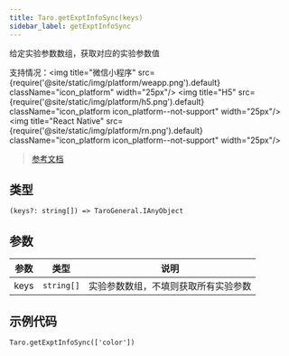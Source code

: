 ```yaml
---
title: Taro.getExptInfoSync(keys)
sidebar_label: getExptInfoSync
---
```


给定实验参数数组，获取对应的实验参数值

支持情况：<img title="微信小程序" src={require('@site/static/img/platform/weapp.png').default} className="icon_platform" width="25px"/> <img title="H5" src={require('@site/static/img/platform/h5.png').default} className="icon_platform icon_platform--not-support" width="25px"/> <img title="React Native" src={require('@site/static/img/platform/rn.png').default} className="icon_platform icon_platform--not-support" width="25px"/>

> [参考文档](https://developers.weixin.qq.com/miniprogram/dev/api/data-analysis/wx.getExptInfoSync.html)

## 类型

```tsx
(keys?: string[]) => TaroGeneral.IAnyObject
```

## 参数

| 参数 | 类型 | 说明 |
| --- | --- | --- |
| keys | `string[]` | 实验参数数组，不填则获取所有实验参数 |

## 示例代码

```tsx
Taro.getExptInfoSync(['color'])
```
